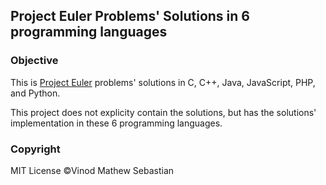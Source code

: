 ## Project Euler Problems' Solutions in 6 programming languages

### Objective

This is [Project Euler](https://projecteuler.net) problems' solutions in C, C++, Java, JavaScript, PHP, and Python.
  
This project does not explicity contain the solutions, but has the solutions' implementation in these 6 programming languages.

### Copyright

MIT License &copy;Vinod Mathew Sebastian  

